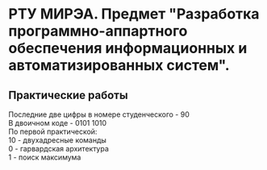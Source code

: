 # РТУ МИРЭА. Предмет "Разработка программно-аппартного обеспечения информационных и автоматизированных систем".  
## Практические работы  
Последние две цифры в номере студенческого - 90  
В двоичном коде - 0101 1010  
По первой практической:  
    10 - двухадресные команды  
    0 - гарвардская архитектура  
    1 - поиск максимума  

